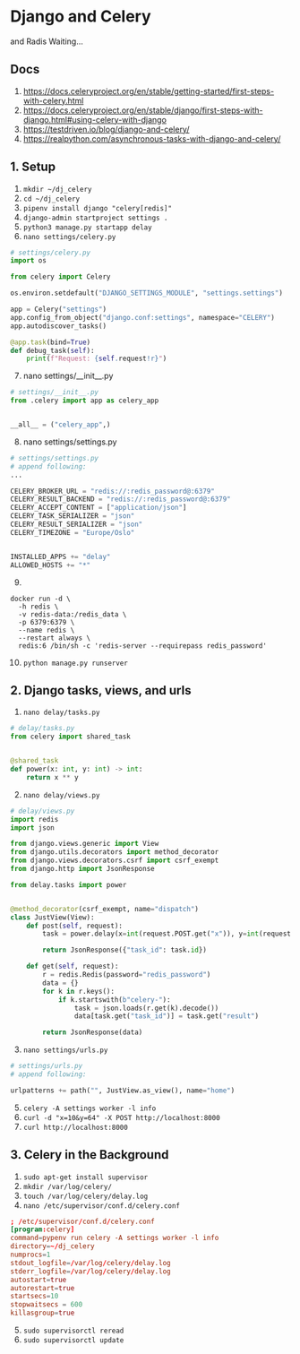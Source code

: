 # Django and Celery
and Radis Waiting...

## Docs
1. https://docs.celeryproject.org/en/stable/getting-started/first-steps-with-celery.html
2. https://docs.celeryproject.org/en/stable/django/first-steps-with-django.html#using-celery-with-django
3. https://testdriven.io/blog/django-and-celery/
4. https://realpython.com/asynchronous-tasks-with-django-and-celery/

## 1. Setup
1. `mkdir ~/dj_celery`
2. `cd ~/dj_celery`
3. `pipenv install django "celery[redis]"`
4. `django-admin startproject settings .`
5. `python3 manage.py startapp delay`
6. `nano settings/celery.py`
```py
# settings/celery.py
import os

from celery import Celery

os.environ.setdefault("DJANGO_SETTINGS_MODULE", "settings.settings")

app = Celery("settings")
app.config_from_object("django.conf:settings", namespace="CELERY")
app.autodiscover_tasks()

@app.task(bind=True)
def debug_task(self):
    print(f"Request: {self.request!r}")
```
7. nano settings/\_\_init\_\_.py
```py
# settings/__init__.py
from .celery import app as celery_app


__all__ = ("celery_app",)
```
8. nano settings/settings.py
```py
# settings/settings.py
# append following:
...

CELERY_BROKER_URL = "redis://:redis_password@:6379"
CELERY_RESULT_BACKEND = "redis://:redis_password@:6379"
CELERY_ACCEPT_CONTENT = ["application/json"]
CELERY_TASK_SERIALIZER = "json"
CELERY_RESULT_SERIALIZER = "json"
CELERY_TIMEZONE = "Europe/Oslo"


INSTALLED_APPS += "delay"
ALLOWED_HOSTS += "*"
```
9. 
```
docker run -d \
  -h redis \
  -v redis-data:/redis_data \
  -p 6379:6379 \
  --name redis \
  --restart always \
  redis:6 /bin/sh -c 'redis-server --requirepass redis_password'
```

10. `python manage.py runserver`

## 2. Django tasks, views, and urls
1. `nano delay/tasks.py`
```py
# delay/tasks.py
from celery import shared_task


@shared_task
def power(x: int, y: int) -> int:
    return x ** y
```
2. `nano delay/views.py`
```py
# delay/views.py
import redis
import json

from django.views.generic import View
from django.utils.decorators import method_decorator
from django.views.decorators.csrf import csrf_exempt
from django.http import JsonResponse

from delay.tasks import power


@method_decorator(csrf_exempt, name="dispatch")
class JustView(View):
    def post(self, request):
        task = power.delay(x=int(request.POST.get("x")), y=int(request.POST.get("y")))

        return JsonResponse({"task_id": task.id})

    def get(self, request):
        r = redis.Redis(password="redis_password")
        data = {}
        for k in r.keys():
            if k.startswith(b"celery-"):
                task = json.loads(r.get(k).decode())
                data[task.get("task_id")] = task.get("result")

        return JsonResponse(data)
```
3. `nano settings/urls.py`
```py
# settings/urls.py
# append following:

urlpatterns += path("", JustView.as_view(), name="home")
```
5. `celery -A settings worker -l info`
6. `curl -d "x=10&y=64" -X POST http://localhost:8000`
7. `curl http://localhost:8000`

## 3. Celery in the Background
1. `sudo apt-get install supervisor`
2. `mkdir /var/log/celery/`
3. `touch /var/log/celery/delay.log`
4. `nano /etc/supervisor/conf.d/celery.conf`
```conf
; /etc/supervisor/conf.d/celery.conf
[program:celery]
command=pypenv run celery -A settings worker -l info
directory=~/dj_celery
numprocs=1
stdout_logfile=/var/log/celery/delay.log
stderr_logfile=/var/log/celery/delay.log
autostart=true
autorestart=true
startsecs=10
stopwaitsecs = 600
killasgroup=true
```
5. `sudo supervisorctl reread`
6. `sudo supervisorctl update`
